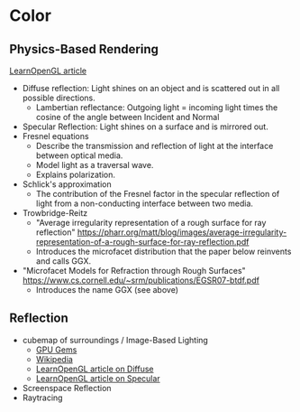 Color
=====

Physics-Based Rendering
-----------------------

[LearnOpenGL article](https://learnopengl.com/PBR/Theory)

* Diffuse reflection: Light shines on an object and is scattered out in
  all possible directions.
  * Lambertian reflectance: Outgoing light = incoming light times the
    cosine of the angle between Incident and Normal
* Specular Reflection: Light shines on a surface and is mirrored out.
* Fresnel equations
  * Describe the transmission and reflection of light at the interface
    between optical media.
  * Model light as a traversal wave.
  * Explains polarization.
* Schlick's approximation
  * The contribution of the Fresnel factor in the specular reflection of
    light from a non-conducting interface between two media.
* Trowbridge-Reitz
  * "Average irregularity representation of a rough surface for ray
    reflection" https://pharr.org/matt/blog/images/average-irregularity-representation-of-a-rough-surface-for-ray-reflection.pdf
  * Introduces the microfacet distribution that the paper below
    reinvents and calls GGX.
* "Microfacet Models for Refraction through Rough Surfaces" https://www.cs.cornell.edu/~srm/publications/EGSR07-btdf.pdf
  * Introduces the name GGX (see above)


Reflection
----------

* cubemap of surroundings / Image-Based Lighting
  * [GPU Gems](https://developer.nvidia.com/gpugems/gpugems/part-iii-materials/chapter-19-image-based-lighting)
  * [Wikipedia](https://en.wikipedia.org/wiki/Image-based_lighting)
  * [LearnOpenGL article on Diffuse](https://learnopengl.com/PBR/IBL/Diffuse-irradiance)
  * [LearnOpenGL article on Specular](https://learnopengl.com/PBR/IBL/Specular-IBL)
* Screenspace Reflection
* Raytracing
